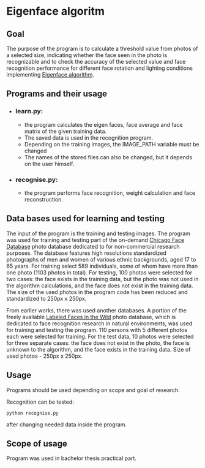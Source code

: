 
# Eigenface algoritm 

## Goal

The purpose of the program is to calculate a threshold value from photos of a selected size, indicating
  whether the face seen in the photo is recognizable and to check the accuracy of the selected value
   and face recognition performance for different face rotation and lighting conditions implementing [Eigenface algorithm](https://doi.org/10.1162/jocn.1991.3.1.71).

## Programs and their usage

- ### learn.py:
    - the program calculates the eigen faces, face average and face matrix of the given training data. 
    - The saved data is used in the recognition program.
    - Depending on the training images, the IMAGE_PATH variable must be changed
    - The names of the stored files can also be changed, but it depends on the user himself.

- ### recognise.py:
    -  the program performs face recognition, weight calculation and face reconstruction.

## Data bases used for learning and testing

The input of the program is the training and testing images. The program was used for training and testing
part of the on-demand [Chicago Face Database](https://www.chicagofaces.org/) photo database dedicated to
 for non-commercial research purposes. The database features high resolutions
  standardized photographs of men and women of various ethnic backgrounds, aged 17 to 65 years. For training
   select 589 individuals, some of whom have more than one photo (1103 photos in total).
   For testing, 100 photos were selected for two cases: the face exists in the training data,
    but the photo was not used in the algorithm calculations, and the face does not exist in the training data.
 The size of the used photos in the program code has been reduced and standardized to 250px x 250px.

From earlier works, there was used another databases. A portion of the freely available [Labeled Faces in the Wild](http://vis-www.cs.umass.edu/lfw/) photo database, which is dedicated to face recognition research in natural environments, was used for training and testing the program. 110 persons with 5 different photos each were selected for training. For the test data, 10 photos were selected for three separate cases: the face does not exist in the photo, the face is unknown to the algorithm, and the face exists in the training data. Size of used photos - 250px x 250px.

## Usage

Programs should be used depending on scope and goal of research.

Recognition can be tested:
```
python recognise.py
```
after changing needed data inside the program.

## Scope of usage

Program was used in bachelor thesis practical part.